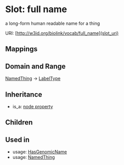 # Slot: full name


a long-form human readable name for a thing

URI: [http://w3id.org/biolink/vocab/full_name](slot_uri)
## Mappings

## Domain and Range

[NamedThing](NamedThing.md) -> [LabelType](LabelType.md)
## Inheritance

 *  is_a: [node property](node_property.md)
## Children

## Used in

 *  usage: [HasGenomicName](HasGenomicName.md)
 *  usage: [NamedThing](NamedThing.md)
